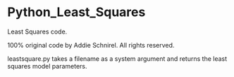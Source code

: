 # Python_Least_Squares
Least Squares code. 

100% original code by Addie Schnirel. All rights reserved. 

leastsquare.py takes a filename as a system argument and returns the least squares model parameters. 
